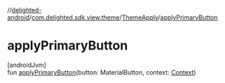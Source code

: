 //[delighted-android](../../../index.md)/[com.delighted.sdk.view.theme](../index.md)/[ThemeApply](index.md)/[applyPrimaryButton](apply-primary-button.md)

# applyPrimaryButton

[androidJvm]\
fun [applyPrimaryButton](apply-primary-button.md)(button: MaterialButton, context: [Context](https://developer.android.com/reference/kotlin/android/content/Context.html))

